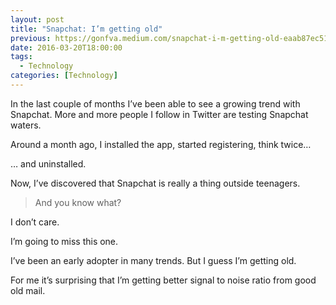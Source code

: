 ```yaml
---
layout: post
title: "Snapchat: I’m getting old"
previous: https://gonfva.medium.com/snapchat-i-m-getting-old-eaab87ec51b
date: 2016-03-20T18:00:00
tags:
  - Technology
categories: [Technology]
---
```


In the last couple of months I’ve been able to see a growing trend with Snapchat. More and more people I follow in Twitter are testing Snapchat waters.

Around a month ago, I installed the app, started registering, think twice…

… and uninstalled.

Now, I’ve discovered that Snapchat is really a thing outside teenagers.

> [](https://twitter.com/pt/status/711581734588944386)And you know what?

I don’t care.

I’m going to miss this one.

I’ve been an early adopter in many trends. But I guess I’m getting old.

For me it’s surprising that I’m getting better signal to noise ratio from good old mail.
